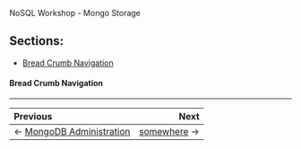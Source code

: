 NoSQL Workshop - Mongo Storage

## Sections:

* [Bread Crumb Navigation](#bread-crumb-navigation)


#### Bread Crumb Navigation
_________________________

Previous | Next
:------- | ---:
← [MongoDB Administration](./mongodb_administration.md) | [somewhere](./somewhere.md) →
